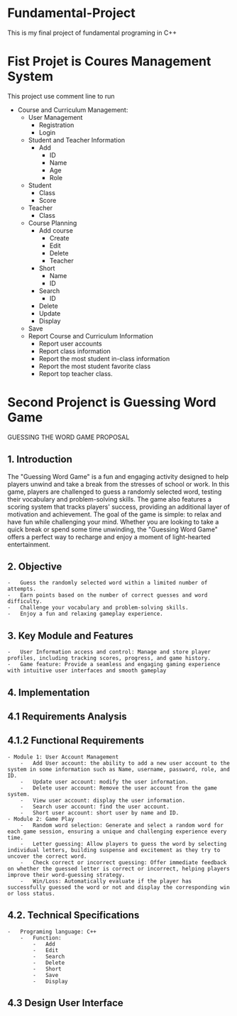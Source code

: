 # Fundamental-Project
This is my final project of fundamental programing in C++
# Fist Projet is Coures Management System
This project use comment line to run 
+	Course and Curriculum Management:
    *  	User Management
        -	Registration 
        -	Login 
    *	Student and Teacher Information
        -	Add
            *	ID
            *	Name
            *	Age
            *	Role 
    *	Student 
        -	Class
        -	Score 
    *	Teacher
        -	Class
    *	Course Planning
        -	Add course
            *	Create 
            *	Edit 
            *	Delete 
            *	Teacher
        -	Short
            *	Name
            *	ID
        -	Search
            *   ID
        -	Delete
        -	Update
        -	Display
    -	Save
    *	Report Course and Curriculum Information
        -	Report user accounts
        -	Report class information
        -	Report the most student in-class information 
        -	Report the most student favorite class
        -	Report top teacher class.

# Second Projenct is Guessing Word Game
GUESSING THE WORD GAME PROPOSAL

## 1.	Introduction
The "Guessing Word Game" is a fun and engaging activity designed to help players unwind and take a break from the stresses of school or work. In this game, players are challenged to guess a randomly selected word, testing their vocabulary and problem-solving skills. The game also features a scoring system that tracks players' success, providing an additional layer of motivation and achievement. The goal of the game is simple: to relax and have fun while challenging your mind. Whether you are looking to take a quick break or spend some time unwinding, the "Guessing Word Game" offers a perfect way to recharge and enjoy a moment of light-hearted entertainment.
## 2.	Objective
    -	Guess the randomly selected word within a limited number of attempts.
    -  	Earn points based on the number of correct guesses and word difficulty.
    -	Challenge your vocabulary and problem-solving skills.
    -	Enjoy a fun and relaxing gameplay experience.
## 3.	Key Module and Features
    -	User Information access and control: Manage and store player profiles, including tracking scores, progress, and game history.
    -	Game feature: Provide a seamless and engaging gaming experience with intuitive user interfaces and smooth gameplay
## 4.	Implementation 
## 4.1 Requirements Analysis
## 4.1.2   Functional Requirements
    - Module 1: User Account Management 
        -	Add User account: the ability to add a new user account to the system in some information such as Name, username, password, role, and ID.
        -	Update user account: modify the user information.
        -	Delete user account: Remove the user account from the game system.
        -	View user account: display the user information.
        -	Search user account: find the user account.
        -	Short user account: short user by name and ID.
    - Module 2: Game Play
        -	Random word selection: Generate and select a random word for each game session, ensuring a unique and challenging experience every time.
        -	Letter guessing: Allow players to guess the word by selecting individual letters, building suspense and excitement as they try to uncover the correct word.
        -	Check correct or incorrect guessing: Offer immediate feedback on whether the guessed letter is correct or incorrect, helping players improve their word-guessing strategy.
        -	Win/Loss: Automatically evaluate if the player has successfully guessed the word or not and display the corresponding win or loss status.
## 4.2.	Technical Specifications
    -   Programing language: C++
        -	Function: 
            -	Add
            -	Edit
            -	Search
            -	Delete
            -	Short
            -	Save
            -	Display
## 4.3	Design User Interface
